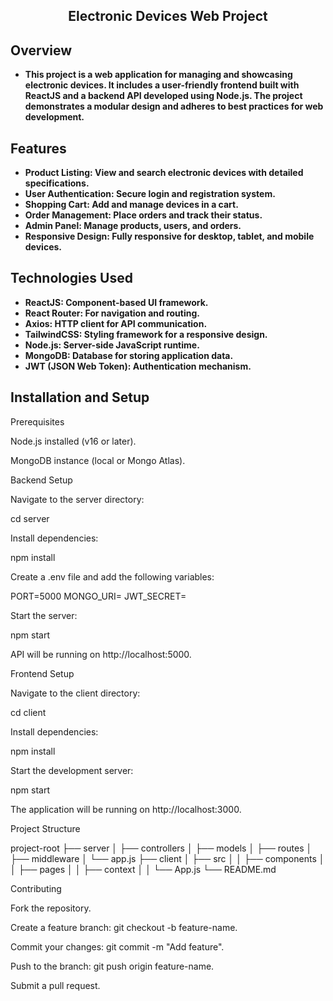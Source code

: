 <h2 align="center">Electronic Devices Web Project</h2>

## Overview
- **This project is a web application for managing and showcasing electronic devices. It includes a user-friendly frontend built with ReactJS and a backend API developed using Node.js. The project demonstrates a modular design and adheres to best practices for web development.**

## Features
- **Product Listing: View and search electronic devices with detailed specifications.** 
- **User Authentication: Secure login and registration system.**
- **Shopping Cart: Add and manage devices in a cart.**
- **Order Management: Place orders and track their status.**
- **Admin Panel: Manage products, users, and orders.**
- **Responsive Design: Fully responsive for desktop, tablet, and mobile devices.**

## Technologies Used
- **ReactJS: Component-based UI framework.** 
- **React Router: For navigation and routing.**
- **Axios: HTTP client for API communication.**
- **TailwindCSS: Styling framework for a responsive design.**
- **Node.js: Server-side JavaScript runtime.**
- **MongoDB: Database for storing application data.**
- **JWT (JSON Web Token): Authentication mechanism.**

## Installation and Setup
Prerequisites

Node.js installed (v16 or later).

MongoDB instance (local or Mongo Atlas).

Backend Setup

Navigate to the server directory:

cd server

Install dependencies:

npm install

Create a .env file and add the following variables:

PORT=5000
MONGO_URI=<your-mongodb-connection-string>
JWT_SECRET=<your-jwt-secret>

Start the server:

npm start

API will be running on http://localhost:5000.

Frontend Setup

Navigate to the client directory:

cd client

Install dependencies:

npm install

Start the development server:

npm start

The application will be running on http://localhost:3000.

Project Structure

project-root
├── server
│   ├── controllers
│   ├── models
│   ├── routes
│   ├── middleware
│   └── app.js
├── client
│   ├── src
│   │   ├── components
│   │   ├── pages
│   │   ├── context
│   │   └── App.js
└── README.md

Contributing

Fork the repository.

Create a feature branch: git checkout -b feature-name.

Commit your changes: git commit -m "Add feature".

Push to the branch: git push origin feature-name.

Submit a pull request.
